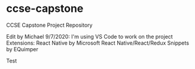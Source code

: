 # ccse-capstone

CCSE Capstone Project Repository

Edit by Michael 9/7/2020:
I'm using VS Code to work on the project
Extensions:
React Native by Microsoft
React Native/React/Redux Snippets by EQuimper

Test

